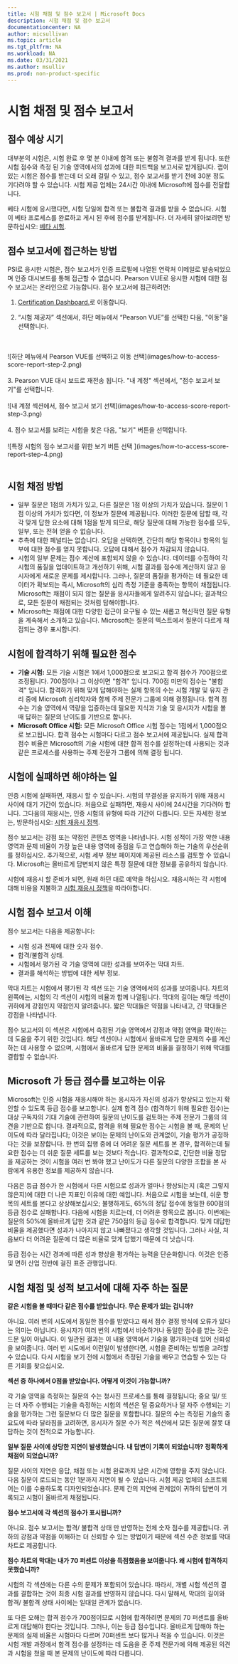 ```yaml
---
title: 시험 채점 및 점수 보고서 | Microsoft Docs
description: 시험 채점 및 점수 보고서
documentationcenter: NA 
author: micsullivan
ms.topic: article
ms.tgt_pltfrm: NA
ms.workload: NA
ms.date: 03/31/2021
ms.author: msulliv
ms.prod: non-product-specific
---
```

# 시험 채점 및 점수 보고서

## 점수 예상 시기

대부분의 시험은, 시험 완료 후 몇 분 이내에 합격 또는 불합격 결과를 받게 됩니다. 또한 시험 점수와 측정 된 기술 영역에서의 성과에 대한 피드백을 보고서로 받게됩니다. 랩이 있는 시험은 점수를 받는데 더 오래 걸릴 수 있고, 점수 보고서를 받기 전에 30분 정도 기다려야 할 수 있습니다. 시험 제공 업체는 24시간 이내에 Microsoft에 점수를 전달합니다. 

베타 시험에 응시했다면, 시험 당일에 합격 또는 불합격 결과를 받을 수 없습니다. 시험이 베타 프로세스를 완료하고 게시 된 후에 점수를 받게됩니다. 더 자세히 알아보려면 방문하십시오: [베타 시험](/learn/certifications/beta-exams).

## <a name="how-to-access-your-score-report"></a> 점수 보고서에 접근하는 방법

PSI로 응시한 시험은, 점수 보고서가 인증 프로필에 나열된 연락처 이메일로 발송되었으며 인증 대시보드를 통해 접근할 수 없습니다. Pearson VUE로 응시한 시험에 대한 점수 보고서는 온라인으로 가능합니다. 점수 보고서에 접근하려면:

1. [Certification Dashboard.](https://www.microsoft.com/learning/dashboard.aspx)로 이동합니다.

2. “시험 제공자” 섹션에서, 하단 메뉴에서 “Pearson VUE”를 선택한 다음, "이동"을 선택합니다. 
<br/>
<br/>
![하단 메뉴에서 Pearson VUE를 선택하고 이동 선택](images/how-to-access-score-report-step-2.png)
<br/>
<br/>
3. Pearson VUE 대시 보드로 재전송 됩니다. "내 계정" 섹션에서, "점수 보고서 보기"를 선택합니다.
<br/>
<br/>
![내 계정 섹션에서, 점수 보고서 보기 선택](images/how-to-access-score-report-step-3.png)
<br/>
<br/>
4. 점수 보고서를 보려는 시험을 찾은 다음, "보기" 버튼을 선택합니다.
<br/>
<br/>
![특정 시험의 점수 보고서를 위한 보기 버튼 선택 ](images/how-to-access-score-report-step-4.png)
<br/>
<br/>

## 시험 채점 방법

- 일부 질문은 1점의 가치가 있고, 다른 질문은 1점 이상의 가치가 있습니다. 질문이 1점 이상의 가치가 있다면, 이 정보가 질문에 제공됩니다. 이러한 질문에 답할 때, 각각 맞게 답한 요소에 대해 1점을 받게 되므로, 해당 질문에 대해 가능한 점수를 모두, 일부, 또는 전혀 얻을 수 없습니다.  
- 추측에 대한 페널티는 없습니다. 오답을 선택하면, 간단히 해당 항목이나 항목의 일부에 대한 점수를 얻지 못합니다. 오답에 대해서 점수가 차감되지 않습니다. 
- 시험의 일부 문제는 점수 계산에 포함되지 않을 수 있습니다. 데이터를 수집하여 각 시험의 품질을 업데이트하고 개선하기 위해, 시험 결과를 점수에 계산하지 않고 응시자에게 새로운 문제를 제시합니다. 그러나, 질문의 품질을 평가하는 데 필요한 데이터가 확보되는 즉시, Microsoft의 심리 측정 기준을 충족하는 항목이 채점됩니다. Microsoft는 채점이 되지 않는 질문을 응시자들에게 알려주지 않습니다; 결과적으로, 모든 질문이 채점되는 것처럼 답해야합니다. 
- Microsoft는 채점에 대한 다양한 접근이 요구될 수 있는 새롭고 혁신적인 질문 유형을 계속해서 소개하고 있습니다. Microsoft는 질문의 텍스트에서 질문이 다르게 채점되는 경우 표시합니다. 

## 시험에 합격하기 위해 필요한 점수

- **기술 시험:** 모든 기술 시험은 1에서 1,000점으로 보고되고 합격 점수가 700점으로 조정됩니다. 700점이나 그 이상이면 "합격" 입니다. 700점 미만의 점수는 "불합격" 입니다. 합격하기 위해 맞게 답해야하는 실제 항목의 수는 시험 개발 및 유지 관리 중에 Microsoft 심리학자와 함께 주제 전문가 그룹에 의해 결정됩니다. 합격 점수는 기술 영역에서 역량을 입증하는데 필요한 지식과 기술 및 응시자가 시험을 볼 때 답하는 질문의 난이도를 기반으로 합니다. 
- **Microsoft Office 시험:** 모든 Microsoft Office 시험 점수는 1점에서 1,000점으로 보고됩니다. 합격 점수는 시험마다 다르고 점수 보고서에 제공됩니다. 실제 합격 점수 비율은 Microsoft의 기술 시험에 대한 합격 점수를 설정하는데 사용되는 것과 같은 프로세스를 사용하는 주제 전문가 그룹에 의해 결정 됩니다. 

## 시험에 실패하면 해야하는 일

인증 시험에 실패하면, 재응시 할 수 있습니다. 시험의 무결성을 유지하기 위해 재응시 사이에 대기 기간이 있습니다. 처음으로 실패하면, 재응시 사이에 24시간을 기다려야 합니다. 그다음의 재응시는, 인증 시험의 유형에 따라 기간이 다릅니다. 모든 자세한 정보는, 방문하십시오: [시험 재응시 정책](/learn/certifications/exam-retake-policy).

점수 보고서는 강점 또는 약점인 콘텐츠 영역을 나타냅니다. 시험 성적이 가장 약한 내용 영역과 문제 비율이 가장 높은 내용 영역에 중점을 두고 연습해야 하는 기술의 우선순위를 정하십시오. 추가적으로, 시험 세부 정보 페이지에 제공된 리소스를 검토할 수 있습니다. Microsoft는 올바르게 답변되지 않은 특정 질문에 대한 정보를 공유하지 않습니다. 

시험에 재응시 할 준비가 되면, 원래 하던 대로 예약을 하십시오. 재응시하는 각 시험에 대해 비용을 지불하고 [시험 재응시 정책](/learn/certifications/exam-retake-policy)을 따라야합니다.

## 시험 점수 보고서 이해

점수 보고서는 다음을 제공합니다:

- 시험 성과 전체에 대한 숫자 점수.
- 합격/불합격 상태.
- 시험에서 평가된 각 기술 영역에 대한 성과를 보여주는 막대 차트.
- 결과를 해석하는 방법에 대한 세부 정보.

막대 차트는 시험에서 평가된 각 섹션 또는 기술 영역에서의 성과를 보여줍니다. 차트의 왼쪽에는, 시험의 각 섹션이 시험의 비율과 함께 나열됩니다. 막대의 길이는 해당 섹션이 귀하에게 강점인지 약점인지 알려줍니다. 짧은 막대들은 약점을 나타내고, 긴 막대들은 강점을 나타냅니다. 

점수 보고서의 이 섹션은 시험에서 측정된 기술 영역에서 강점과 약점 영역을 확인하는 데 도움을 주기 위한 것입니다. 해당 섹션이나 시험에서 올바르게 답한 문제의 수를 계산하는 데 사용할 수 없으며, 시험에서 올바르게 답한 문제의 비율을 결정하기 위해 막대를 결합할 수 없습니다. 

## Microsoft 가 등급 점수를 보고하는 이유 

Microsoft는 인증 시험을 재응시해야 하는 응시자가 자신의 성과가 향상되고 있는지 확인할 수 있도록 등급 점수를 보고합니다. 실제 합격 점수 (합격하기 위해 필요한 점수)는 대상 구독자의 기대 기술에 관련하여 질문의 난이도를 검토하는 주제 전문가 그룹의 의견을 기반으로 합니다. 결과적으로, 합격을 위해 필요한 점수는 시험을 볼 때, 문제의 난이도에 따라 달라집니다; 이것은 보이는 문제의 난이도와 관계없이, 기술 평가가 공정하다는 것을 보장합니다. 한 번의 집행 중에 더 어려운 질문 세트를 본 경우, 합격하는데 필요한 점수는 더 쉬운 질문 세트를 보는 것보다 적습니다. 결과적으로, 간단한 비율 정답을 제공하는 것이 시험을 여러 번 봐야 했고 난이도가 다른 질문의 다양한 조합을 본 사람에게 유용한 정보를 제공하지 않습니다.  

다음은 등급 점수가 한 시험에서 다른 시험으로 성과가 얼마나 향상되는지 (혹은 그렇지 않은지)에 대한 더 나은 지표인 이유에 대한 예입니다. 처음으로 시험을 보는데, 쉬운 항목의 세트를 본다고 상상해보십시오; 불행하게도, 65%의 정답 접수에 동일한 600점의 등급 점수로 실패합니다. 다음에 시험을 치르는데, 더 어려운 항목으로 봅니다. 이번에는 질문의 50%에 올바르게 답한 것과 같은 750점의 등급 점수로 합격합니다. 맞게 대답한 비율을 제공했다면 성과가 나아지지 않고 나빠졌다고 생각할 것입니다. 그러나 사실, 처음보다 더 어려운 질문에 더 많은 비율로 맞게 답했기 때문에 더 낫습니다.  

등급 점수는 시간 경과에 따른 성과 향상을 평가하는 능력을 단순화합니다. 이것은 인증 및 면허 산업 전반에 걸진 표준 관행입니다. 

## 시험 채점 및 성적 보고서에 대해 자주 하는 질문 

**같은 시험을 볼 때마다 같은 점수를 받았습니다. 무슨 문제가 있는 겁니까?**

아니요. 여러 번의 시도에서 동일한 점수를 받았다고 해서 점수 결정 방식에 오류가 있다는 의미는 아닙니다. 응시자가 여러 번의 시험에서 비슷하거나 동일한 점수를 받는 것은 드문 일이 아닙니다. 이 일관된 결과는 이 내용 영역에서 기술을 평가하는데 있어 신뢰성을 보여줍니다. 여러 번 시도에서 이런일이 발생한다면, 시험을 준비하는 방법을 고려할 수 있습니다. 다시 시험을 보기 전에 시험에서 측정된 기술을 배우고 연습할 수 있는 다른 기회를 찾으십시오. 

**섹션 중 하나에서 0점을 받았습니다. 어떻게 이것이 가능합니까?**

각 기술 영역을 측정하는 질문의 수는 청사진 프로세스를 통해 결정됩니다; 중요 및/ 또는 더 자주 수행되는 기술을 측정하는 시험의 섹션은 덜 중요하거나 덜 자주 수행되는 기술을 평가하는 그런 질문보다 더 많은 질문을 포함합니다. 질문의 수는 측정된 기술의 중요도에 따라 달라짐을 고려하면, 응시자가 질문 수가 적은 섹션에서 모든 질문에 잘못 대답하는 것이 전적으로 가능합니다.  

**일부 질문 사이에 상당한 지연이 발생했습니다. 내 답변이 기록이 되었습니까? 정확하게 채점이 되었습니까?**

질문 사이의 지연은 응답, 채점 또는 시험 완료까지 남은 시간에 영향을 주지 않습니다. 다음 질문이 로드되는 동안 1분까지 지연이 될 수 있습니다. 시험 제공 업체의 소프트웨어는 이를 수용하도록 디자인되었습니다. 문제 간의 지연에 관계없이 귀하의 답변이 기록되고 시험이 올바르게 채점됩니다.

**점수 보고서에 각 섹션의 점수가 표시됩니까?**

아니요. 점수 보고서는 합격/ 불합격 상태 만 반영하는 전체 숫자 점수를 제공합니다. 귀하의 강점과 약점을 이해하는 더 신뢰할 수 있는 방법이기 때문에 섹션 수준 정보를 막대 차트로 제공합니다. 

**점수 차트의 막대는 내가 70 퍼센트 이상을 득점했음을 보여줍니다. 왜 시험에 합격하지 못했습니까?**

시험의 각 섹션에는 다른 수의 문제가 포함되어 있습니다. 따라서, 개별 시험 섹션의 결과를 결합하는 것이 최종 시험 결과를 반영하지 않습니다. 다시 말해서, 막대의 길이와 합격/ 불합격 상태 사이에는 일대일 관계가 없습니다. 

또 다른 오해는 합격 점수가 700점이므로 시험에 합격하려면 문제의 70 퍼센트를 올바르게 대답해야 한다는 것입니다. 그러나, 이는 등급 점수입니다. 올바르게 답해야 하는 문제의 실제 비율은 시험마다 다르며 70퍼센트 보다 많거나 적을 수 있습니다. 이것은 시험 개발 과정에서 합격 점수를 설정하는 데 도움을 준 주제 전문가에 의해 제공된 의견과 시험을 쳤을 때 본 문제의 난이도에 따라 다릅니다. 